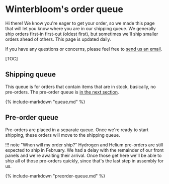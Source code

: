 # Winterbloom's order queue

Hi there! We know you're eager to get your order, so we made this page that will let you know where you are in our shipping queue. We generally ship orders first-in first-out (oldest first), but sometimes we'll ship smaller orders ahead of others. This page is updated daily.

If you have any questions or concerns, please feel free to [send us an email](mailto:support@winterbloom.com).

[TOC]

## Shipping queue

This queue is for orders that contain items that are in stock, basically, no pre-orders. The pre-order queue is [in the next section](#pre-order-queue).

{%
   include-markdown "queue.md"
%}

## Pre-order queue

Pre-orders are placed in a separate queue. Once we're ready to start shipping, these orders will move to the shipping queue.

!!! note "When will my order ship?"
    Hydrogen and Helium pre-orders are still expected to ship in February. We had a delay with the remainder of our front panels and we're awaiting their arrival. Once those get here we'll be able to ship all of those pre-orders quickly, since that's the last step in assembly for us.


{%
   include-markdown "preorder-queue.md"
%}
